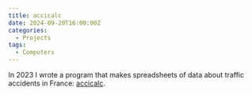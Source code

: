 ```yaml
---
title: accicalc
date: 2024-09-20T16:00:00Z
categories:
  - Projects
tags:
  - Computers
---
```


In 2023 I wrote a program that makes spreadsheets of data about traffic accidents in France: [accicalc](https://github.com/benjamingeer/accicalc).
